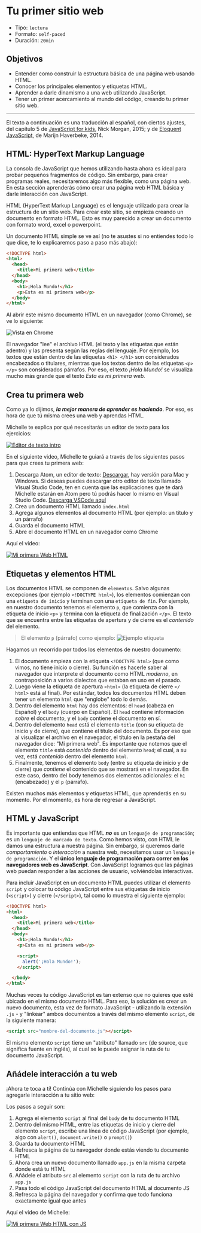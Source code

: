 # Tu primer sitio web

- Tipo: `lectura`
- Formato: `self-paced`
- Duración: `20min`

## Objetivos

- Entender como construir la estructura básica de una página web usando HTML.
- Conocer los principales elementos y etiquetas HTML.
- Aprender a darle dinamismo a una web utilizando JavaScript.
- Tener un primer acercamiento al mundo del código, creando tu primer sitio
  web.

***

El texto a continuación es una traducción al español, con ciertos ajustes, del
capítulo 5 de [JavaScript for kids](http://pepa.holla.cz/wp-content/uploads/2015/11/JavaScript-for-Kids.pdf),
Nick Morgan, 2015; y de [Eloquent JavaScript](http://eloquentjavascript.net/),
de Marijn Haverbeke, 2014.

## HTML: HyperText Markup Language

La consola de JavaScript que hemos utilizando hasta ahora es ideal para probar
pequeños fragmentos de código. Sin embargo, para crear programas reales,
necesitaremos algo más flexible, como una página web. En esta sección aprenderás
cómo crear una página web HTML básica y darle interacción con JavaScript.

HTML (HyperText Markup Language) es el lenguaje utilizado para crear la
estructura de un sitio web. Para crear este sitio, se empieza creando un
documento en formato HTML. Esto es muy parecido a crear un documento con formato
word, excel o powerpoint.

Un documento HTML simple se ve así (no te asustes si no entiendes todo lo que
dice, te lo explicaremos paso a paso más abajo):

```html
<!DOCTYPE html>
<html>
  <head>
    <title>Mi primera web</title>
  </head>
  <body>
    <h1>¡Hola Mundo!</h1>
    <p>Esta es mi primera web</p>
  </body>
</html>
```

Al abrir este mismo documento HTML en un navegador (como Chrome), se ve lo
siguiente:

![Vista en Chrome](https://user-images.githubusercontent.com/25912510/35747209-7899e2de-0817-11e8-9ae7-fcfe96122470.png)

El navegador "lee" el archivo HTML (el texto y las etiquetas que están adentro)
y las presenta según las reglas del lenguaje. Por ejemplo, los textos que están
dentro de las etiquetas `<h1> </h1>` son considerados encabezados o titulares,
mientras que los textos dentro de las etiquetas `<p> </p>` son considerados
párrafos. Por eso, el texto _¡Hola Mundo!_ se visualiza mucho más grande que el
texto _Esta es mi primera web._

## Crea tu primera web

Como ya lo dijimos, _**la mejor manera de aprender es haciendo**_. Por eso, es
hora de que tú misma crees una web y aprendas HTML.

Michelle te explica por qué necesitarás un editor de texto para los ejercicios:

[![Editor de texto intro](https://img.youtube.com/vi/wQKn1fh3pAM/0.jpg)](https://www.youtube.com/watch?v=wQKn1fh3pAM)

En el siguiente video, Michelle te guiará a través de los siguientes pasos para
que crees tu primera web:

1. Descarga Atom, un editor de texto: [Descargar](https://atom.io/), hay versión
   para Mac y Windows. Si deseas puedes descargar otro editor de texto llamado
   Visual Studio Code, ten en cuenta que las explicaciones que te dará Michelle
   estarán en Atom pero tú podrás hacer lo mismo en Visual Studio Code.
   [Descarga VSCode aquí](https://code.visualstudio.com/)
2. Crea un documento HTML llamado `index.html`
3. Agrega algunos elementos al documento HTML (por ejemplo: un título y un
   párrafo)
4. Guarda el documento HTML
5. Abre el documento HTML en un navegador como Chrome

Aquí el video:

[![Mi primera Web HTML](https://img.youtube.com/vi/QP9FF9eoh-k/0.jpg)](https://www.youtube.com/watch?v=QP9FF9eoh-k)

## Etiquetas y elementos HTML

Los documentos HTML se componen de `elementos`. Salvo algunas excepciones (por
ejemplo `<!DOCTYPE html>`), los elementos comienzan con una `etiqueta de inicio`
y terminan con una `etiqueta de fin`. Por ejemplo, en nuestro documento tenemos
el elemento `p`, que comienza con la etiqueta de inicio `<p>` y termina con la
etiqueta de finalización `</p>`. El texto que se encuentra entre las etiquetas
de apertura y de cierre es el _contenido_ del elemento.

> El elemento `p` (párrafo) como ejemplo:
![Ejemplo etiqueta](https://user-images.githubusercontent.com/25912510/35747217-7bb85acc-0817-11e8-9248-5b00951cf963.png)

Hagamos un recorrido por todos los elementos de nuestro documento:

1. El documento empieza con la etiqueta `<!DOCTYPE html>` (que como vimos, no
   tiene inicio o cierre). Su función es hacerle saber al navegador que
   interprete el documento como HTML _moderno_, en contraposición a varios
   dialectos que estaban en uso en el pasado.
2. Luego viene la etiqueta de apertura `<html>` (la etiqueta de cierre
   `</ html>` está al final). Por estándar, todos los documentos HTML deben
   tener un elemento `html` que "englobe" todo lo demás.
3. Dentro del elemento `html` hay dos elementos: el `head` (cabeza en Español) y
   el `body` (cuerpo en Español). El `head` contiene información _sobre_ el
   documento, y el `body` contiene el documento en sí.
4. Dentro del elemento `head` está el elemento `title` (con su etiqueta de
   inicio y de cierre), que contiene el título del documento. Es por eso que al
   visualizar el archivo en el navegador, el título en la pestaña del navegador
   dice: "Mi primera web". Es importante que notemos que el elemento `title`
   está _contenido_ dentro del elemento `head`; el cual, a su vez, está
   _contenido_ dentro del elemento `html`.
5. Finalmente, tenemos el elemento `body` (entre su etiqueta de inicio y de
   cierre) que _contiene_ el contenido que se mostrará en el navegador. En este
   caso, dentro del body tenemos dos elementos adicionales: el `h1` (encabezado)
   y el `p` (párrafo).

<!--
Una manera de visualizar este concepto de "encapsulado" donde unos elementos
"contienen" a otros es a través de este gráfico:

![HTML Jerarquía](http://apprize.info/javascript/kids/kids.files/image057.jpg)
-->

Existen muchos más elementos y etiquetas HTML, que aprenderás en su momento. Por
el momento, es hora de regresar a JavaScript.

<!-- ## HTML + CSS
Agrega estilos con CSS
-->

## HTML y JavaScript

Es importante que entiendas que HTML _**no**_ es un `lenguaje de programación`;
es un `lenguaje de marcado de texto`. Como hemos visto, con HTML le damos una
estructura a nuestra página. Sin embargo, si queremos darle _comportamiento_ o
_interacción_ a nuestra web, necesitamos usar un `lenguaje de programación`. Y
el **único lenguaje de programación para correr en los navegadores web es
JavaScript**. Con JavaScript logramos que las páginas web puedan responder a las
acciones de usuario, volviéndolas interactivas.

Para incluir JavaScript en un documento HTML puedes utilizar el elemento
`script` y colocar tu código JavaScript entre sus etiquetas de inicio
(`<script>`) y cierre (`</script>`), tal como lo muestra
el siguiente ejemplo:

```html
<!DOCTYPE html>
<html>
  <head>
    <title>Mi primera web</title>
  </head>
  <body>
    <h1>¡Hola Mundo!</h1>
    <p>Esta es mi primera web</p>

    <script>
      alert('¡Hola Mundo!');
    </script>

  </body>
</html>
```

Muchas veces tu código JavaScript es tan extenso que no quieres que esté ubicado
en el mismo documento HTML. Para eso, la solución es crear un nuevo documento,
esta vez de formato JavaScript - utilizando la extensión `.js` - y "linkear"
ambos documentos a través del mismo elemento `script`, de la siguiente manera:

```html
<script src="nombre-del-documento.js"></script>
```

El mismo elemento `script` tiene un "atributo" llamado `src` (de source, que
significa fuente en inglés), al cual se le puede asignar la ruta de tu
documento JavaScript.

## Añádele interacción a tu web

¡Ahora te toca a tí! Continúa con Michelle siguiendo los pasos para agregarle
interacción a tu sitio web:

Los pasos a seguir son:

1. Agrega el elemento `script` al final del `body` de tu documento HTML
2. Dentro del mismo HTML, entre las etiquetas de inicio y cierre del elemento
   `script`, escribe una línea de código JavaScript (por ejemplo, algo con
   `alert()`, `document.write()` o `prompt()`)
3. Guarda tu documento HTML
4. Refresca la página de tu navegador donde estás viendo tu documento HTML
5. Ahora crea un nuevo documento llamado `app.js` en la misma carpeta donde está
   tu HTML
6. Añádele el atributo `src` al elemento `script` con la ruta de tu archivo
   `app.js`
7. Pasa todo el código JavaScript del documento HTML al documento JS
8. Refresca la página del navegador y confirma que todo funciona exactamente
   igual que antes

Aquí el video de Michelle:

[![Mi primera Web HTML con JS](https://img.youtube.com/vi/SSiWsDoK4GE/0.jpg)](https://www.youtube.com/watch?v=SSiWsDoK4GE)

<!--
## Sube tu página a GitHub Pages

y deplegándola en [GitHub Pages](https://pages.github.com/)
-->
